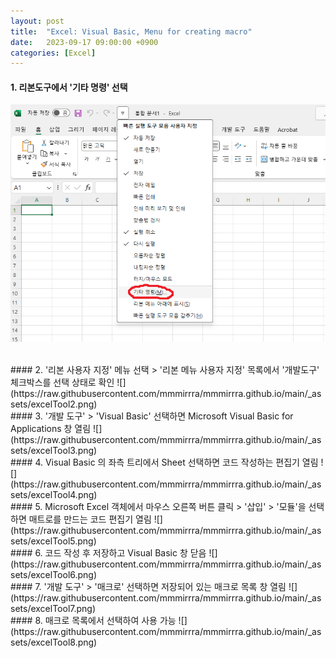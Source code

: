```yaml
---
layout: post
title:  "Excel: Visual Basic, Menu for creating macro"
date:   2023-09-17 09:00:00 +0900
categories: [Excel]
---
```


#### 1. 리본도구에서 '기타 명령' 선택   
![](https://raw.githubusercontent.com/mmmirrra/mmmirrra.github.io/main/_assets/excelTool1.png)
   
<br />
#### 2. '리본 사용자 지정' 메뉴 선택 > '리본 메뉴 사용자 지정' 목록에서 '개발도구' 체크박스를 선택 상태로 확인   
![](https://raw.githubusercontent.com/mmmirrra/mmmirrra.github.io/main/_assets/excelTool2.png)
   
<br />
#### 3. '개발 도구' > 'Visual Basic' 선택하면 Microsoft Visual Basic for Applications 창 열림   
![](https://raw.githubusercontent.com/mmmirrra/mmmirrra.github.io/main/_assets/excelTool3.png)
   
<br />
#### 4. Visual Basic 의 좌측 트리에서 Sheet 선택하면 코드 작성하는 편집기 열림   
![](https://raw.githubusercontent.com/mmmirrra/mmmirrra.github.io/main/_assets/excelTool4.png)
   
<br />
#### 5. Microsoft Excel 객체에서 마우스 오른쪽 버튼 클릭 > '삽입' > '모듈'을 선택하면 매트로를 만드는 코드 편집기 열림   
![](https://raw.githubusercontent.com/mmmirrra/mmmirrra.github.io/main/_assets/excelTool5.png)
   
<br />
#### 6. 코드 작성 후 저장하고 Visual Basic 창 닫음   
![](https://raw.githubusercontent.com/mmmirrra/mmmirrra.github.io/main/_assets/excelTool6.png)
   
<br />
#### 7. '개발 도구' > '매크로' 선택하면 저장되어 있는 매크로 목록 창 열림   
![](https://raw.githubusercontent.com/mmmirrra/mmmirrra.github.io/main/_assets/excelTool7.png)
   
<br />
#### 8. 매크로 목록에서 선택하여 사용 가능   
![](https://raw.githubusercontent.com/mmmirrra/mmmirrra.github.io/main/_assets/excelTool8.png)
   